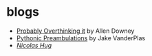 # blogs

* [Probably Overthinking it](https://www.allendowney.com/blog/) by Allen Downey
* [Pythonic Preambulations](http://jakevdp.github.io/) by Jake VanderPlas
* [_Nicolas Hug_](http://nicolas-hug.com/blog/)


